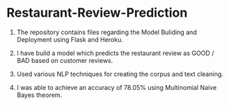 # Restaurant-Review-Prediction

1. The repository contains files regarding the Model Buliding and Deployment using Flask and Heroku.

2. I have build a model which predicts the restaurant review as GOOD / BAD based on customer reviews.

3. Used various NLP techniques for creating the corpus and text cleaning.

4. I was able to achieve an accuracy of 78.05% using Multinomial Naive Bayes theorem.
